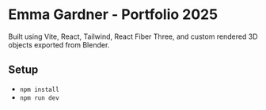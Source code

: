 # Emma Gardner - Portfolio 2025

Built using Vite, React, Tailwind, React Fiber Three, and custom rendered 3D objects exported from Blender.

## Setup
- `npm install`
- `npm run dev`
